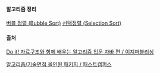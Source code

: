 #### 알고리즘 정리

[버블 정렬 (Bubble Sort)](<https://shinaaaa.github.io/버블정렬(BubbleSort)/>)
[선택정렬 (Selection Sort)](<https://shinaaaa.github.io/선택정렬(SelectionSort)/>)

#### 출처

[Do it! 자료구조와 함께 배우는 알고리즘 입문 자바 편 / 이지퍼블리싱](http://www.yes24.com/Product/Goods/60547893?Acode=101)

[알고리즘/기술면접 올인원 패키지 / 패스트캠퍼스](https://www.fastcampus.co.kr/dev_online_algo/)
